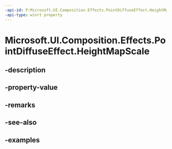 ```yaml
---
-api-id: P:Microsoft.UI.Composition.Effects.PointDiffuseEffect.HeightMapScale
-api-type: winrt property
---
```


<!-- Property syntax.
public float HeightMapScale { get;  set; }
-->

# Microsoft.UI.Composition.Effects.PointDiffuseEffect.HeightMapScale

## -description

## -property-value

## -remarks

## -see-also

## -examples

